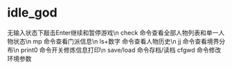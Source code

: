 # idle_god
无输入状态下敲击Enter继续和暂停游戏\n
check 命令查看全部人物列表和单一人物状态\n
mp 命令查看门派信息\n
ls+数字 命令查看人物历史\n
jj 命令查看境界分布\n
print0 命令开关修炼信息打印\n
save/load 命令存档/读档
cfgwd 命令修改环境参数
